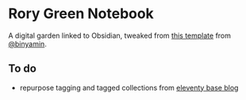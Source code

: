 # Rory Green Notebook

A digital garden linked to Obsidian, tweaked from [this template](https://github.com/binyamin/eleventy-garden/) from [@binyamin](https://github.com/binyamin).

## To do

- repurpose tagging and tagged collections from [eleventy base blog](https://github.com/11ty/eleventy-base-blog)